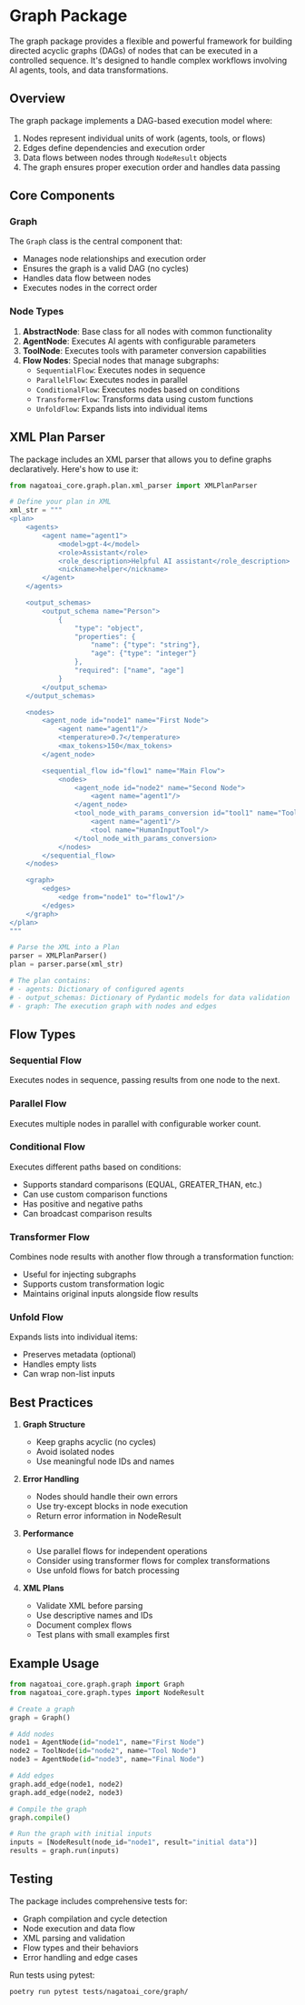 # Graph Package

The graph package provides a flexible and powerful framework for building directed acyclic graphs (DAGs) of nodes that can be executed in a controlled sequence. It's designed to handle complex workflows involving AI agents, tools, and data transformations.

## Overview

The graph package implements a DAG-based execution model where:

1. Nodes represent individual units of work (agents, tools, or flows)
2. Edges define dependencies and execution order
3. Data flows between nodes through `NodeResult` objects
4. The graph ensures proper execution order and handles data passing

## Core Components

### Graph

The `Graph` class is the central component that:
- Manages node relationships and execution order
- Ensures the graph is a valid DAG (no cycles)
- Handles data flow between nodes
- Executes nodes in the correct order

### Node Types

1. **AbstractNode**: Base class for all nodes with common functionality
2. **AgentNode**: Executes AI agents with configurable parameters
3. **ToolNode**: Executes tools with parameter conversion capabilities
4. **Flow Nodes**: Special nodes that manage subgraphs:
   - `SequentialFlow`: Executes nodes in sequence
   - `ParallelFlow`: Executes nodes in parallel
   - `ConditionalFlow`: Executes nodes based on conditions
   - `TransformerFlow`: Transforms data using custom functions
   - `UnfoldFlow`: Expands lists into individual items

## XML Plan Parser

The package includes an XML parser that allows you to define graphs declaratively. Here's how to use it:

```python
from nagatoai_core.graph.plan.xml_parser import XMLPlanParser

# Define your plan in XML
xml_str = """
<plan>
    <agents>
        <agent name="agent1">
            <model>gpt-4</model>
            <role>Assistant</role>
            <role_description>Helpful AI assistant</role_description>
            <nickname>helper</nickname>
        </agent>
    </agents>

    <output_schemas>
        <output_schema name="Person">
            {
                "type": "object",
                "properties": {
                    "name": {"type": "string"},
                    "age": {"type": "integer"}
                },
                "required": ["name", "age"]
            }
        </output_schema>
    </output_schemas>

    <nodes>
        <agent_node id="node1" name="First Node">
            <agent name="agent1"/>
            <temperature>0.7</temperature>
            <max_tokens>150</max_tokens>
        </agent_node>

        <sequential_flow id="flow1" name="Main Flow">
            <nodes>
                <agent_node id="node2" name="Second Node">
                    <agent name="agent1"/>
                </agent_node>
                <tool_node_with_params_conversion id="tool1" name="Tool Node">
                    <agent name="agent1"/>
                    <tool name="HumanInputTool"/>
                </tool_node_with_params_conversion>
            </nodes>
        </sequential_flow>
    </nodes>

    <graph>
        <edges>
            <edge from="node1" to="flow1"/>
        </edges>
    </graph>
</plan>
"""

# Parse the XML into a Plan
parser = XMLPlanParser()
plan = parser.parse(xml_str)

# The plan contains:
# - agents: Dictionary of configured agents
# - output_schemas: Dictionary of Pydantic models for data validation
# - graph: The execution graph with nodes and edges
```

## Flow Types

### Sequential Flow
Executes nodes in sequence, passing results from one node to the next.

### Parallel Flow
Executes multiple nodes in parallel with configurable worker count.

### Conditional Flow
Executes different paths based on conditions:
- Supports standard comparisons (EQUAL, GREATER_THAN, etc.)
- Can use custom comparison functions
- Has positive and negative paths
- Can broadcast comparison results

### Transformer Flow
Combines node results with another flow through a transformation function:
- Useful for injecting subgraphs
- Supports custom transformation logic
- Maintains original inputs alongside flow results

### Unfold Flow
Expands lists into individual items:
- Preserves metadata (optional)
- Handles empty lists
- Can wrap non-list inputs

## Best Practices

1. **Graph Structure**
   - Keep graphs acyclic (no cycles)
   - Avoid isolated nodes
   - Use meaningful node IDs and names

2. **Error Handling**
   - Nodes should handle their own errors
   - Use try-except blocks in node execution
   - Return error information in NodeResult

3. **Performance**
   - Use parallel flows for independent operations
   - Consider using transformer flows for complex transformations
   - Use unfold flows for batch processing

4. **XML Plans**
   - Validate XML before parsing
   - Use descriptive names and IDs
   - Document complex flows
   - Test plans with small examples first

## Example Usage

```python
from nagatoai_core.graph.graph import Graph
from nagatoai_core.graph.types import NodeResult

# Create a graph
graph = Graph()

# Add nodes
node1 = AgentNode(id="node1", name="First Node")
node2 = ToolNode(id="node2", name="Tool Node")
node3 = AgentNode(id="node3", name="Final Node")

# Add edges
graph.add_edge(node1, node2)
graph.add_edge(node2, node3)

# Compile the graph
graph.compile()

# Run the graph with initial inputs
inputs = [NodeResult(node_id="node1", result="initial data")]
results = graph.run(inputs)
```

## Testing

The package includes comprehensive tests for:
- Graph compilation and cycle detection
- Node execution and data flow
- XML parsing and validation
- Flow types and their behaviors
- Error handling and edge cases

Run tests using pytest:
```bash
poetry run pytest tests/nagatoai_core/graph/
```
